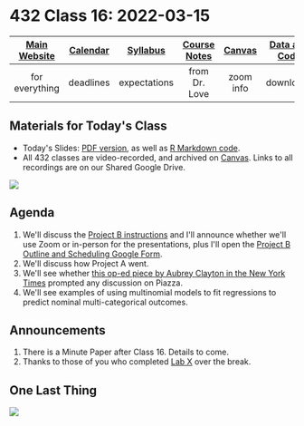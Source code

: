 # 432 Class 16: 2022-03-15

[Main Website](https://thomaselove.github.io/432/) | [Calendar](https://thomaselove.github.io/432/calendar.html) | [Syllabus](https://thomaselove.github.io/432-2022-syllabus/) | [Course Notes](https://thomaselove.github.io/432-notes/) | [Canvas](https://canvas.case.edu) | [Data and Code](https://github.com/THOMASELOVE/432-data) | [Sources](https://github.com/THOMASELOVE/432-2022/tree/main/references) | [Contact Us](https://thomaselove.github.io/432/contact.html)
:-----------: | :--------------: | :----------: | :---------: | :-------------: | :-----------: | :------------: | :-------------:
for everything | deadlines | expectations | from Dr. Love | zoom info | downloads | read/watch | need help?

## Materials for Today's Class

- Today's Slides: [PDF version](https://github.com/THOMASELOVE/432-2022/blob/main/classes/class16/432_2022_slides16.pdf), as well as [R Markdown code](https://github.com/THOMASELOVE/432-2022/blob/main/classes/class16/432_2022_slides16.Rmd). 
- All 432 classes are video-recorded, and archived on [Canvas](https://canvas.case.edu). Links to all recordings are on our Shared Google Drive.

![](https://github.com/THOMASELOVE/432-2022/blob/main/classes/class16/figures/fox_tw.png)

## Agenda

1. We'll discuss the [Project B instructions](https://github.com/THOMASELOVE/432-2022/tree/main/projectB) and I'll announce whether we'll use Zoom or in-person for the presentations, plus I'll open the [Project B Outline and Scheduling Google Form](http://bit.ly/432-2022-projectB-register).
2. We'll discuss how Project A went.
3. We'll see whether [this op-ed piece by Aubrey Clayton in the New York Times](https://github.com/THOMASELOVE/432-2022/blob/main/classes/class16/nyt_clayton_2022-03-01.pdf) prompted any discussion on Piazza.
4. We'll see examples of using multinomial models to fit regressions to predict nominal multi-categorical outcomes.

## Announcements

1. There is a Minute Paper after Class 16. Details to come.
2. Thanks to those of you who completed [Lab X](https://github.com/THOMASELOVE/432-2022/tree/main/labs/labX#some-completed-work-on-lab-x) over the break.

## One Last Thing

![](https://github.com/THOMASELOVE/432-2022/blob/main/classes/class16/figures/peng_2019-04-17.png)
